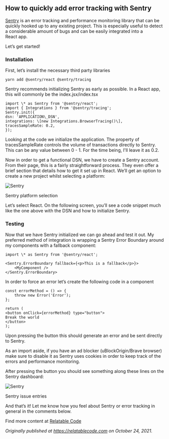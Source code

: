 ## How to quickly add error tracking with Sentry

[Sentry](https://sentry.io/) is an error tracking and performance monitoring library that can be quickly hooked up to any existing project. This is especially useful to detect a considerable amount of bugs and can be easily integrated into a React app.

Let’s get started!

### Installation

First, let’s install the necessary third party libraries

```
yarn add @sentry/react @sentry/tracing
```

Sentry recommends initializing Sentry as early as possible. In a React app, this will commonly be the index.jsx/index.tsx

```
import \* as Sentry from '@sentry/react';   
import { Integrations } from '@sentry/tracing';   
Sentry.init({   
dsn: 'APPLICATION\_DSN',   
integrations: \[new Integrations.BrowserTracing()\],   
tracesSampleRate: 0.2,   
});
```

Looking at the code we initialize the application. The property of tracesSampleRate controls the volume of transactions directly to Sentry. This can be any value between 0 - 1. For the time being, I'll leave it as 0.2.

Now in order to get a functional DSN, we have to create a Sentry account. From their page, this is a fairly straightforward process. They even offer a brief section that details how to get it set up in React. We’ll get an option to create a new project whilst selecting a platform:

![Sentry](https://cdn.hashnode.com/res/hashnode/image/upload/v1638468763185/FZMVGWQV4i.png)

Sentry platform selection

Let’s select React. On the following screen, you’ll see a code snippet much like the one above with the DSN and how to initialize Sentry.

### Testing

Now that we have Sentry initialized we can go ahead and test it out. My preferred method of integration is wrapping a Sentry Error Boundary around my components with a fallback component:

```
import \* as Sentry from '@sentry/react'; 

<Sentry.ErrorBoundary fallback={<p>This is a fallback</p>}>      
    <MyComponent />   
</Sentry.ErrorBoundary>
```

In order to force an error let’s create the following code in a component

```
const errorMethod = () => { 
    throw new Error('Error'); 
}; 

return (   
<button onClick={errorMethod} type="button">   
Break the world 
</button> 
);
```

Upon pressing the button this should generate an error and be sent directly to Sentry.

As an import aside, if you have an ad blocker (uBlockOrigin/Brave browser) make sure to disable it as Sentry uses cookies in order to keep track of the errors and performance monitoring.

After pressing the button you should see something along these lines on the Sentry dashboard:

![Sentry](https://cdn.hashnode.com/res/hashnode/image/upload/v1638468764900/xfa1Z7ptd.png)

Sentry issue entries

And that’s it! Let me know how you feel about Sentry or error tracking in general in the comments below.

Find more content at [Relatable Code](https://relatablecode.com)

_Originally published at_ [_https://relatablecode.com_](https://relatablecode.com/how-to-quickly-add-error-tracking-with-sentry/) _on October 24, 2021._